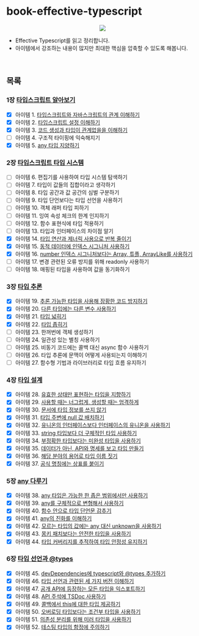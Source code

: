 # book-effective-typescript

<p align="center"><img src="https://user-images.githubusercontent.com/76744586/214593609-d631e094-c0f4-4b78-8839-d30d6e291a63.jpeg"></p>

- Effective Typescript를 읽고 정리합니다.
- 아이템에서 강조하는 내용이 많지만 최대한 핵심을 압축할 수 있도록 해봅니다.

<br>

## 목록

### 1장 [타입스크립트 알아보기](https://github.com/okdol1/Book-Effective-TypeScript/tree/main/ch01_%ED%83%80%EC%9E%85%EC%8A%A4%ED%81%AC%EB%A6%BD%ED%8A%B8_%EC%95%8C%EC%95%84%EB%B3%B4%EA%B8%B0)

- [x] 아이템 1. [타입스크립트와 자바스크립트의 관계 이해하기](https://github.com/okdol1/Book-Effective-TypeScript/blob/main/ch01_%ED%83%80%EC%9E%85%EC%8A%A4%ED%81%AC%EB%A6%BD%ED%8A%B8_%EC%95%8C%EC%95%84%EB%B3%B4%EA%B8%B0/item01.md)
- [x] 아이템 2. [타입스크립트 설정 이해하기](https://github.com/okdol1/Book-Effective-TypeScript/blob/main/ch01_%ED%83%80%EC%9E%85%EC%8A%A4%ED%81%AC%EB%A6%BD%ED%8A%B8_%EC%95%8C%EC%95%84%EB%B3%B4%EA%B8%B0/item02.md)
- [x] 아이템 3. [코드 생성과 타입이 관계없을을 이해하기](https://github.com/okdol1/Book-Effective-TypeScript/blob/main/ch01_%ED%83%80%EC%9E%85%EC%8A%A4%ED%81%AC%EB%A6%BD%ED%8A%B8_%EC%95%8C%EC%95%84%EB%B3%B4%EA%B8%B0/item03.md)
- [ ] 아이템 4. 구조적 타이핑에 익숙해지기
- [x] 아이템 5. [any 타입 지양하기](https://github.com/okdol1/Book-Effective-TypeScript/blob/main/ch01_%ED%83%80%EC%9E%85%EC%8A%A4%ED%81%AC%EB%A6%BD%ED%8A%B8_%EC%95%8C%EC%95%84%EB%B3%B4%EA%B8%B0/item05.md)

### 2장 [타입스크립트 타입 시스템](https://github.com/okdol1/Book-Effective-TypeScript/tree/main/ch02_%ED%83%80%EC%9E%85%EC%8A%A4%ED%81%AC%EB%A6%BD%ED%8A%B8_%ED%83%80%EC%9E%85_%EC%8B%9C%EC%8A%A4%ED%85%9C)

- [ ] 아이템 6. 편집기를 사용하여 타입 시스템 탐색하기
- [ ] 아이템 7. 타입이 값들의 집합이라고 생각하기
- [ ] 아이템 8. 타입 공간과 값 공간의 심벌 구분하기
- [ ] 아이템 9. 타입 단언보다는 타입 선언을 사용하기
- [ ] 아이템 10. 객체 래퍼 타입 피하기
- [ ] 아이템 11. 잉여 속성 체크의 한계 인지하기
- [ ] 아이템 12. 함수 표현식에 타입 적용하기
- [ ] 아이템 13. 타입과 인터페이스의 차이점 알기
- [x] 아이템 14. [타입 연산과 제너릭 사용으로 반복 줄이기](https://github.com/okdol1/Book-Effective-TypeScript/blob/main/ch02_%ED%83%80%EC%9E%85%EC%8A%A4%ED%81%AC%EB%A6%BD%ED%8A%B8_%ED%83%80%EC%9E%85_%EC%8B%9C%EC%8A%A4%ED%85%9C/item14.md)
- [x] 아이템 15. [동적 데이터에 인덱스 시그니처 사용하기](https://github.com/okdol1/Book-Effective-TypeScript/blob/main/ch02_%ED%83%80%EC%9E%85%EC%8A%A4%ED%81%AC%EB%A6%BD%ED%8A%B8_%ED%83%80%EC%9E%85_%EC%8B%9C%EC%8A%A4%ED%85%9C/item15.md)
- [x] 아이템 16. [number 인덱스 시그니처보다는 Array, 튜플, ArrayLike를 사용하기](https://github.com/okdol1/Book-Effective-TypeScript/blob/main/ch02_%ED%83%80%EC%9E%85%EC%8A%A4%ED%81%AC%EB%A6%BD%ED%8A%B8_%ED%83%80%EC%9E%85_%EC%8B%9C%EC%8A%A4%ED%85%9C/item16.md)
- [ ] 아이템 17. 변경 관련된 오류 방지를 위해 readonly 사용하기
- [ ] 아이템 18. 매핑된 타입을 사용하여 값을 동기화하기

### 3장 [타입 추론](https://github.com/okdol1/Book-Effective-TypeScript/tree/main/ch03_%ED%83%80%EC%9E%85_%EC%B6%94%EB%A1%A0)

- [x] 아이템 19. [추론 가능한 타입을 사용해 장황한 코드 방지하기](https://github.com/okdol1/Book-Effective-TypeScript/blob/main/ch03_%ED%83%80%EC%9E%85_%EC%B6%94%EB%A1%A0/item19.md)
- [x] 아이템 20. [다른 타입에는 다른 변수 사용하기](https://github.com/okdol1/Book-Effective-TypeScript/blob/main/ch03_%ED%83%80%EC%9E%85_%EC%B6%94%EB%A1%A0/item20.md)
- [x] 아이템 21. [타입 넓히기](https://github.com/okdol1/Book-Effective-TypeScript/blob/main/ch03_%ED%83%80%EC%9E%85_%EC%B6%94%EB%A1%A0/item21.md)
- [x] 아이템 22. [타입 좁히기](https://github.com/okdol1/Book-Effective-TypeScript/blob/main/ch03_%ED%83%80%EC%9E%85_%EC%B6%94%EB%A1%A0/item22.md)
- [ ] 아이템 23. 한꺼번에 객체 생성하기
- [ ] 아이템 24. 일관성 있는 별칭 사용하기
- [ ] 아이템 25. 비동기 코드에는 콜백 대신 async 함수 사용하기
- [ ] 아이템 26. 타입 추론에 문맥이 어떻게 사용되는지 이해하기
- [ ] 아이템 27. 함수형 기법과 라이브러리로 타입 흐름 유지하기

### 4장 [타입 설계](https://github.com/okdol1/Book-Effective-TypeScript/tree/main/ch04_%ED%83%80%EC%9E%85_%EC%84%A4%EA%B3%84)

- [x] 아이템 28. [유효한 상태만 표현하는 타입을 지향하기](https://github.com/okdol1/Book-Effective-TypeScript/blob/main/ch04_%ED%83%80%EC%9E%85_%EC%84%A4%EA%B3%84/item28.md)
- [x] 아이템 29. [사용할 때는 너그럽게, 생성할 때는 엄격하게](https://github.com/okdol1/Book-Effective-TypeScript/blob/main/ch04_%ED%83%80%EC%9E%85_%EC%84%A4%EA%B3%84/item29.md)
- [x] 아이템 30. [문서에 타입 정보를 쓰지 않기](https://github.com/okdol1/Book-Effective-TypeScript/blob/main/ch04_%ED%83%80%EC%9E%85_%EC%84%A4%EA%B3%84/item30.md)
- [x] 아이템 31. [타입 주변에 null 값 배치하기](https://github.com/okdol1/Book-Effective-TypeScript/blob/main/ch04_%ED%83%80%EC%9E%85_%EC%84%A4%EA%B3%84/item31.md)
- [x] 아이템 32. [유니온의 인터페이스보다 인터페이스의 유니온을 사용하기](https://github.com/okdol1/Book-Effective-TypeScript/blob/main/ch04_%ED%83%80%EC%9E%85_%EC%84%A4%EA%B3%84/item32.md)
- [x] 아이템 33. [string 타입보다 더 구체적인 타입 사용하기](https://github.com/okdol1/Book-Effective-TypeScript/blob/main/ch04_%ED%83%80%EC%9E%85_%EC%84%A4%EA%B3%84/item33.md)
- [x] 아이템 34. [부정확한 타입보다는 미완성 타입을 사용하기](https://github.com/okdol1/Book-Effective-TypeScript/blob/main/ch04_%ED%83%80%EC%9E%85_%EC%84%A4%EA%B3%84/item34.md)
- [x] 아이템 35. [데이터가 아닌, API와 명세를 보고 타입 만들기](https://github.com/okdol1/Book-Effective-TypeScript/blob/main/ch04_%ED%83%80%EC%9E%85_%EC%84%A4%EA%B3%84/item35.md)
- [x] 아이템 36. [해당 분야의 용어로 타입 이름 짓기](https://github.com/okdol1/Book-Effective-TypeScript/blob/main/ch04_%ED%83%80%EC%9E%85_%EC%84%A4%EA%B3%84/item36.md)
- [x] 아이템 37. [공식 명칭에는 상표를 붙이기](https://github.com/okdol1/Book-Effective-TypeScript/blob/main/ch04_%ED%83%80%EC%9E%85_%EC%84%A4%EA%B3%84/item37.md)

### 5장 [any 다루기](https://github.com/okdol1/Book-Effective-TypeScript/tree/main/ch05_any_%EB%8B%A4%EB%A3%A8%EA%B8%B0)

- [x] 아이템 38. [any 타입은 가능한 한 좁은 범위에서만 사용하기](https://github.com/okdol1/Book-Effective-TypeScript/blob/main/ch05_any_%EB%8B%A4%EB%A3%A8%EA%B8%B0/item38.md)
- [x] 아이템 39. [any를 구체적으로 변형해서 사용하기](https://github.com/okdol1/Book-Effective-TypeScript/blob/main/ch05_any_%EB%8B%A4%EB%A3%A8%EA%B8%B0/item39.md)
- [x] 아이템 40. [함수 안으로 타입 단언문 감추기](https://github.com/okdol1/Book-Effective-TypeScript/blob/main/ch05_any_%EB%8B%A4%EB%A3%A8%EA%B8%B0/item40.md)
- [x] 아이템 41. [any의 진화를 이해하기](https://github.com/okdol1/Book-Effective-TypeScript/blob/main/ch05_any_%EB%8B%A4%EB%A3%A8%EA%B8%B0/item41.md)
- [x] 아이템 42. [모르는 타입의 값에는 any 대신 unknown을 사용하기](https://github.com/okdol1/Book-Effective-TypeScript/blob/main/ch05_any_%EB%8B%A4%EB%A3%A8%EA%B8%B0/item42.md)
- [x] 아이템 43. [몽키 패치보다는 안전한 타입을 사용하기](https://github.com/okdol1/Book-Effective-TypeScript/blob/main/ch05_any_%EB%8B%A4%EB%A3%A8%EA%B8%B0/item43.md)
- [x] 아이템 44. [타입 커버리지를 추적하여 타입 안정성 유지하기](https://github.com/okdol1/Book-Effective-TypeScript/blob/main/ch05_any_%EB%8B%A4%EB%A3%A8%EA%B8%B0/item44.md)

### 6장 [타입 선언과 @types](https://github.com/okdol1/Book-Effective-TypeScript/tree/main/ch06_%ED%83%80%EC%9E%85_%EC%84%A0%EC%96%B8%EA%B3%BC_%40types)

- [x] 아이템 45. [devDependencies에 typescript와 @types 추가하기](https://github.com/okdol1/Book-Effective-TypeScript/blob/main/ch06_%ED%83%80%EC%9E%85_%EC%84%A0%EC%96%B8%EA%B3%BC_%40types/item45.md)
- [x] 아이템 46. [타입 선언과 관련된 세 가지 버전 이해하기](https://github.com/okdol1/Book-Effective-TypeScript/blob/main/ch06_%ED%83%80%EC%9E%85_%EC%84%A0%EC%96%B8%EA%B3%BC_%40types/item46.md)
- [x] 아이템 47. [공개 API에 등장하는 모든 타입을 익스포트하기](https://github.com/okdol1/Book-Effective-TypeScript/blob/main/ch06_%ED%83%80%EC%9E%85_%EC%84%A0%EC%96%B8%EA%B3%BC_%40types/item47.md)
- [x] 아이템 48. [API 주석에 TSDoc 사용하기](https://github.com/okdol1/Book-Effective-TypeScript/blob/main/ch06_%ED%83%80%EC%9E%85_%EC%84%A0%EC%96%B8%EA%B3%BC_%40types/item48.md)
- [x] 아이템 49. [콜백에서 this에 대한 타입 제공하기](https://github.com/okdol1/Book-Effective-TypeScript/blob/main/ch06_%ED%83%80%EC%9E%85_%EC%84%A0%EC%96%B8%EA%B3%BC_%40types/item49.md)
- [x] 아이템 50. [오버로딩 타입보다는 조건부 타입을 사용하기]()
- [x] 아이템 51. [의존성 분리를 위해 미러 타입을 사용하기]()
- [x] 아이템 52. [테스팅 타입의 함정에 주의하기]()
